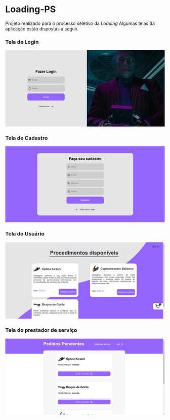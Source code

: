 # Loading-PS

Projeto realizado para o processo seletivo da _Loading_
Algumas telas da aplicação estão dispostas a seguir.


### Tela de Login

![](frontend/src/assets/Tela-Login.png?w=400)

### Tela de Cadastro

![](frontend/src/assets/Tela-Cadastro.png?w=400)

### Tela do Usuário

![](frontend/src/assets/Tela-do-User.png?w=400)

### Tela do prestador de serviço

![](frontend/src/assets/Tela-do-Jaylon.png?w=400)


